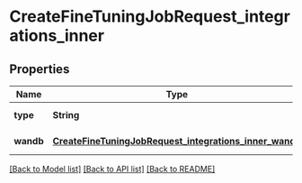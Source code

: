 # CreateFineTuningJobRequest_integrations_inner
## Properties

| Name | Type | Description | Notes |
|------------ | ------------- | ------------- | -------------|
| **type** | **String** |  | [default to null] |
| **wandb** | [**CreateFineTuningJobRequest_integrations_inner_wandb**](CreateFineTuningJobRequest_integrations_inner_wandb.md) |  | [default to null] |

[[Back to Model list]](../README.md#documentation-for-models) [[Back to API list]](../README.md#documentation-for-api-endpoints) [[Back to README]](../README.md)

